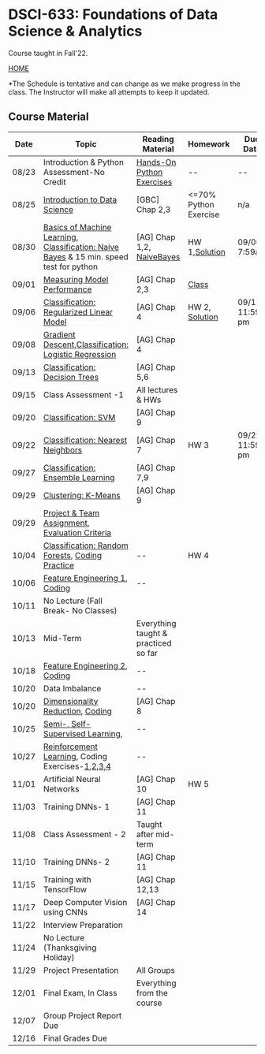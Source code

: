 
# DSCI-633: Foundations of Data Science & Analytics
Course taught in Fall'22.

[HOME](https://github.com/aiforsec/RIT-DSCI-633-FDS)

*The Schedule is tentative and can change as we make progress in the class. The Instructor will make all attempts to keep it updated.
## Course Material
| Date | Topic | Reading Material| Homework | Due Date|
|-------|----------|---------------|-----------|----------|
| 08/23 |Introduction & Python Assessment-No Credit | [Hands-On Python Exercises](https://github.com/aiforsec/RIT-DSCI-633-FDS/blob/main/Syllabus/Lecture00) | -- | --|
| 08/25 |[Introduction to Data Science](https://github.com/aiforsec/RIT-DSCI-633-FDS/blob/main/Syllabus/Lecture01/Lec01.pptx) | [GBC] Chap 2,3| <=70% Python Exercise | n/a |
| 08/30 |[Basics of Machine Learning, Classification: Naive Bayes](https://github.com/aiforsec/RIT-DSCI-633-FDS/blob/main/Syllabus/Lecture02/Lec02.pptx) & 15 min. speed test for python | [AG] Chap 1,2, [NaiveBayes](https://www.cs.cmu.edu/~tom/mlbook/NBayesLogReg.pdf) | HW 1,[Solution](https://colab.research.google.com/drive/1sAPjMtF9BJP2TRvYZgm6mg1EQfV8G219?usp=sharing) | 09/06 7:59am |
|09/01|[Measuring Model Performance](https://github.com/aiforsec/RIT-DSCI-633-FDS/blob/main/Syllabus/Lecture03/Lec03.pptx)|[AG] Chap 2,3|[Class](https://colab.research.google.com/drive/1DRDR0qvGjU4m3qyFNTxbMaxge3-RzpzQ#scrollTo=it3BBXAQKbG8)||
|09/06|[Classification: Regularized Linear Model](https://github.com/aiforsec/RIT-DSCI-633-FDS/blob/main/Syllabus/Lecture04/Lec04.pptx)|[AG] Chap 4 |HW 2, [Solution](https://colab.research.google.com/drive/1VAxZswwM9ZUWnGPG8r29P0kstJblmlK-?usp=sharing) | 09/15 11:59 pm |
| 09/08 | [Gradient Descent](https://github.com/aiforsec/RIT-DSCI-633-FDS/blob/main/Syllabus/Lecture04/Lec04.pptx),[Classification: Logistic Regression](https://github.com/aiforsec/RIT-DSCI-633-FDS/blob/main/Syllabus/Lecture05/Lec05.pptx) | [AG] Chap 4 |  |  |
| 09/13 | [Classification: Decision Trees](https://github.com/aiforsec/RIT-DSCI-633-FDS/blob/main/Syllabus/Lecture06/Lec06.pptx) | [AG] Chap 5,6 | <!---[Assignment 2](https://github.com/aiforsec/RIT-DSCI-633-FDS/blob/main/Assignments/DSCI_633_Assignment_02.ipynb)-->|  |
| 09/15 | <!--[Code Review](https://colab.research.google.com/drive/1OeCEehWMxfewphB0yW8VG_d0XA5YdBAZ?usp=sharing) Ensemble Learning](https://github.com/aiforsec/RIT-DSCI-633-FDS/blob/main/Syllabus/Lecture11/Lec11.pptx), [In-class practice Exercise](https://www.kaggle.com/yassineghouzam/titanic-top-4-with-ensemble-modeling/notebook),--> Class Assessment -1 |All lectures & HWs| | |
| 09/20 | [Classification: SVM](https://github.com/aiforsec/RIT-DSCI-633-FDS/blob/main/Syllabus/Lecture07/Lec07.pptx)<!---(https://github.com/aiforsec/RIT-DSCI-633-FDS/blob/main/Syllabus/Lecture05/Lec05.pptx) OR (https://github.com/aiforsec/RIT-DSCI-633-FDS/blob/main/Syllabus/Lecture09/Lec09.pptx) OR (https://colab.research.google.com/drive/1TAIm2QUcZLS8kEm15dMJfA-XLlWq1RKJ?usp=sharing)--> | [AG] Chap 9 |  |  |
| 09/22 | [Classification: Nearest Neighbors](https://github.com/aiforsec/RIT-DSCI-633-FDS/blob/main/Syllabus/Lecture08/Lec08.pptx) <!---[Training Models - 2](https://github.com/aiforsec/RIT-DSCI-633-FDS/blob/main/Syllabus/Lecture06/Lec06.pptx)-->| [AG] Chap 7 | HW 3 | 09/29, 11:59 pm |
| 09/27 | [Classification: Ensemble Learning](https://github.com/aiforsec/RIT-DSCI-633-FDS/blob/main/Syllabus/Lecture09/Lec09.pptx)| [AG] Chap 7,9 |  |  |
| 09/29 | [Clustering: K-Means](https://github.com/aiforsec/RIT-DSCI-633-FDS/blob/main/Syllabus/Lecture10/Lec10.pptx)|[AG] Chap 9 |  | |
| 09/29 | [Project & Team Assignment](https://github.com/aiforsec/RIT-DSCI-633-FDS/blob/main/Syllabus/ProjectFiles/Teams.xlsx), [Evaluation Criteria](https://github.com/aiforsec/RIT-DSCI-633-FDS/blob/main/Syllabus/ProjectFiles/ProjectGradingRubric.pptx)| |  | |
| 10/04 | [Classification: Random Forests](https://github.com/aiforsec/RIT-DSCI-633-FDS/blob/main/Syllabus/Lecture11/Lec11.pptx), [Coding Practice](https://colab.research.google.com/drive/1Mv3y-Q1O0r04Q4Ip61X6TANXWPz4ReXl?usp=sharing)<!--](https://github.com/aiforsec/RIT-DSCI-633-FDS/blob/main/Syllabus/Lecture14/Lec14.pptx), [e-Book](https://www.repath.in/gallery/feature_engineering_for_machine_learning.pdf), [In-class Exercise](https://www.kaggle.com/gunesevitan/titanic-advanced-feature-engineering-tutorial) -->|-- | HW 4 | |
| 10/06 | [Feature Engineering 1](https://github.com/aiforsec/RIT-DSCI-633-FDS/blob/main/Syllabus/Lecture12/Lec12.pptx), [Coding](https://colab.research.google.com/drive/1WyPAw55B0WzRmeMutdoDW33CdauupKJ9?usp=sharing)<!--](https://github.com/aiforsec/RIT-DSCI-633-FDS/blob/main/Syllabus/Lecture15/Lec15.pptx), [In-class Exercise](https://www.kaggle.com/willkoehrsen/start-here-a-gentle-introduction)-->|-- |  |  |
| 10/11 | No Lecture (Fall Break- No Classes) | |  | |
| 10/13 |Mid-Term| Everything taught & practiced so far |  | |
| 10/18 | [Feature Engineering 2](https://github.com/aiforsec/RIT-DSCI-633-FDS/blob/main/Syllabus/Lecture12/Lec12.pptx), [Coding](https://colab.research.google.com/drive/1PumIZdP22c4iQN1EIeWgZcLU0uoJSDx9?usp=sharing)<!--](https://github.com/aiforsec/RIT-DSCI-633-FDS/blob/main/Syllabus/Lecture15/Lec15.pptx), [In-class Exercise](https://www.kaggle.com/willkoehrsen/start-here-a-gentle-introduction)-->|-- |  |  |
| 10/20 | Data Imbalance <!--](https://github.com/aiforsec/RIT-DSCI-633-FDS/blob/main/Syllabus/ProjectFiles) - [Data Imbalance](https://github.com/aiforsec/RIT-DSCI-633-FDS/blob/main/Syllabus/Lecture16/Lec16.pptx), [In-class practice Exercise](https://www.kaggle.com/janiobachmann/credit-fraud-dealing-with-imbalanced-datasets/notebook) -->|-- |  | |
| 10/20 | [Dimensionality Reduction](https://github.com/aiforsec/RIT-DSCI-633-FDS/blob/main/Syllabus/Lecture14/Lec14.pptx), [Coding](https://colab.research.google.com/drive/1utiJqoGNN_sRIg3i7vl1VHSZypIn9wz1?usp=sharing)|[AG] Chap 8|    |  |
| 10/25 |[Semi-, Self-Supervised Learning](https://github.com/aiforsec/RIT-DSCI-633-FDS/blob/main/Syllabus/Lecture15/Lec15.pptx), <!--[In-class practice Exercise](https://www.kaggle.com/altprof/basic-semi-supervised-learning-models)-->|-- |  | |
| 10/27 | [Reinforcement Learning](https://github.com/aiforsec/RIT-DSCI-633-FDS/blob/main/Syllabus/Lecture16/Lec16.pptx), Coding Exercises-[1](https://www.kaggle.com/charel/learn-by-example-reinforcement-learning-with-gym),[2](https://www.kaggle.com/basu369victor/designing-game-ai-with-reinforcement-learning),[3](https://www.kaggle.com/yuricat/smart-geese-trained-by-reinforcement-learning),[4](https://www.kaggle.com/aithammadiabdellatif/lux-ai-reinforcement-learning)| -- | |  |
|11/01 | Artificial Neural Networks <!--(https://github.com/aiforsec/RIT-DSCI-633-FDS/blob/main/Syllabus/Lecture10/Lec10.pptx), [In-class practice Exercise](https://colab.research.google.com/drive/1unDMJ2NbjrQHV-zV9S371JxqeMMcX6br?usp=sharing)-->|[AG] Chap 10 | HW 5 | |
| 11/03 | Training DNNs- 1<!--[In-class practice Exercise](https://colab.research.google.com/github/ageron/handson-ml2/blob/master/11_training_deep_neural_networks.ipynb)--> |[AG] Chap 11 |  | |
| 11/08 | Class Assessment - 2| Taught after mid-term |  | |
| 11/10 | Training DNNs- 2 | [AG] Chap 11| | |
| 11/15 | Training with TensorFlow<!--https://github.com/aiforsec/RIT-DSCI-633-FDS/blob/main/Syllabus/Lecture22/Lec22.pptx --> | [AG] Chap 12,13 |   |  |
| 11/17 | Deep Computer Vision using CNNs| [AG] Chap 14 |  | | 
| 11/22 | Interview Preparation| | |  |
| 11/24 | No Lecture (Thanksgiving Holiday)|  | | |
| 11/29 | Project Presentation| All Groups| |  |
| 12/01 | Final Exam, In Class| Everything from the course |  | |
| 12/07 | Group Project Report Due |  | | |
| 12/16 | Final Grades Due | |  | |
